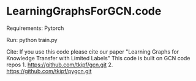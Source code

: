 # LearningGraphsForGCN.code

Requirements: Pytorch

Run: python train.py

Cite: If you use this code please cite our paper "Learning Graphs for Knowledge Transfer with Limited Labels"
This code is built on GCN code repos 1. https://github.com/tkipf/gcn.git 2. https://github.com/tkipf/pygcn.git
